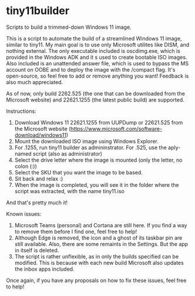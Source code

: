 # tiny11builder
Scripts to build a trimmed-down Windows 11 image.

This is a script to automate the build of a streamlined Windows 11 image, similar to tiny11.
My main goal is to use only Microsoft utilites like DISM, and nothing external. The only executable included is oscdimg.exe, which is provided in the Windows ADK and it
s used to create bootable ISO images. Also included is an unattended answer file, which is used to bypass the MS account on OOBE and to deploy the image with the /compact flag.
It's open-source, so feel free to add or remove anything you want! Feedback is also much appreciated.

As of now, only build 2262.525 (the one that can be downloaded from the Microsoft website) and 22621.1255 (the latest public build) are supported.

Instructions:
1. Download Windows 11 22621.1255 from UUPDump or 22621.525 from the Microsoft website (https://www.microsoft.com/software-download/windows11)
2. Mount the downloaded ISO image using Windows Explorer.
3. For .1255, run tiny11 builder as admininstrator. For .525, use the aply-named script (also as administrator)
4. Select the drive letter where the image is mounted (only the letter, no colon (:))
5. Select the SKU that you want the image to be based.
6. Sit back and relax :)
7. When the image is completed, you will see it in the folder where the script was extracted, with the name tiny11.iso

And that's pretty much it!

Known issues:
1. Microsoft Teams (personal) and Cortana are still here. If you find a way to remove them before I find one, feel free to help!
2. Although Edge is removed, the icon and a ghost of its taskbar pin are still available. Also, there are some remaints in the Settings. But the app in itself is deleted.
3. The script is rather unflexible, as in only the builds specified can be modified. This is because with each new build Microsoft also updates the inbox apps included.


Once again, if you have any proposals on how to fix these issues, feel free to help!


